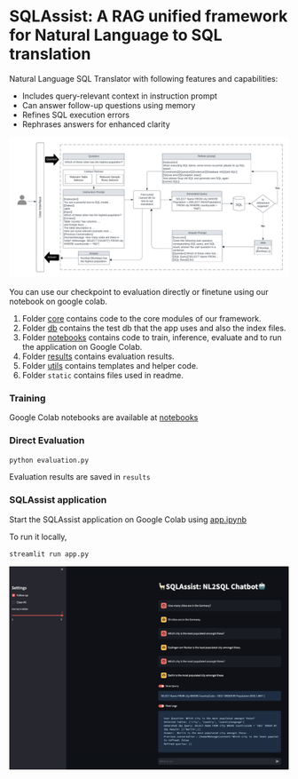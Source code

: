 # SQLAssist: A RAG unified framework for Natural Language to SQL translation
Natural Language SQL Translator with following features and capabilities:

- Includes query-relevant context in instruction prompt
- Can answer follow-up questions using memory
- Refines SQL execution errors
- Rephrases answers for enhanced clarity

![Architecture of SQLAssist for text-to-sql to natural language conversion](static/hcnlp.png)


You can use our checkpoint to evaluation directly or finetune using our notebook on google colab.

1. Folder [core](core) contains code to the core modules of our framework.
2. Folder [db](db) contains the test db that the app uses and also the index files.
3. Folder [notebooks](notebooks) contains code to train, inference, evaluate and to run the application on Google Colab.
4. Folder [results](results) contains evaluation results.
5. Folder [utils](utils) contains templates and helper code.
6. Folder `static` contains files used in readme.

### Training

Google Colab notebooks are available at [notebooks](notebooks)

### Direct Evaluation

```python
python evaluation.py
```

Evaluation results are saved in `results` 

### SQLAssist application

Start the SQLAssist application on Google Colab using [app.ipynb](SupriyaUpadhyaya/SQLAssist-Text2Sql-Translator/notebooks/app.ipynb)

To run it locally, 

```python
streamlit run app.py
```

![inference via streamlit app](static/app.png)


